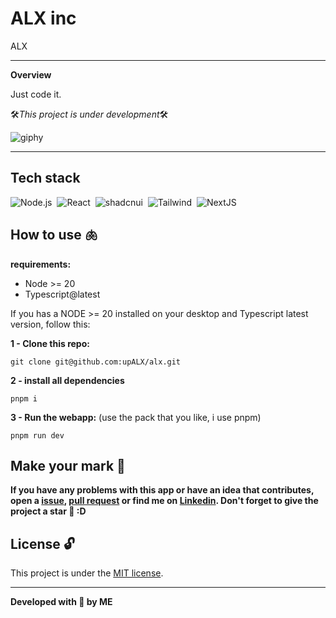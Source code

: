 # ALX inc

ALX

---

**Overview**

Just code it.

🛠️*This project is under development*🛠️

![giphy](https://github.com/upALX/All-Assets/blob/main/construction-little-girl.webp)

---

## Tech stack
![Node.js](https://img.shields.io/badge/-Node.js-05122A?style=flat&logo=node.js)&nbsp;
![React](https://img.shields.io/badge/-React-05122A?style=flat&logo=react)&nbsp;
![shadcnui](https://img.shields.io/badge/-Shadcn/ui-05122A?style=flat&logo=shadcnui)&nbsp;
![Tailwind](https://img.shields.io/badge/-Tailwind-05122A?style=flat&logo=tailwindcss)&nbsp;
![NextJS](https://img.shields.io/badge/-NextJS-05122A?style=flat&logo=Next.js)&nbsp;


## How to use 🫁


**requirements:**
  - Node >= 20
  - Typescript@latest

If you has a NODE >= 20 installed on your desktop and Typescript latest version, follow this:

**1 - Clone this repo:**
```
git clone git@github.com:upALX/alx.git
```
**2 - install all dependencies**
```
pnpm i
```

**3 - Run the webapp:** (use the pack that you like, i use pnpm)

```
pnpm run dev
```

## Make your mark :triangular_flag_on_post:   

**If you have any problems with this app or have an idea that contributes, open a [issue](https://github.com/upALX/alx/issues), [pull request](https://github.com/upALX/alx/pulls) or find me on [Linkedin](https://www.linkedin.com/in/alxinc/). Don't forget to give the project a star 🌟 :D**

## License :unlock:

This project is under the [MIT license](https://github.com/upALX/alx/blob/main/LICENSE).

---


**Developed with 💜 by ME**
